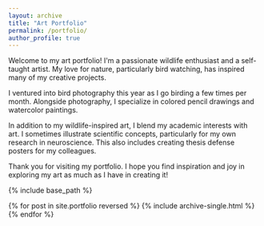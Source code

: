 ```yaml
---
layout: archive
title: "Art Portfolio"
permalink: /portfolio/
author_profile: true
---
```


Welcome to my art portfolio! I'm a passionate wildlife enthusiast and a self-taught artist. My love for nature, particularly bird watching, has inspired many of my creative projects. 

I ventured into bird photography this year as I go birding a few times per month. Alongside photography, I specialize in colored pencil drawings and watercolor paintings.

In addition to my wildlife-inspired art, I blend my academic interests with art. I sometimes illustrate scientific concepts, particularly for my own research in neuroscience. This also includes creating thesis defense posters for my colleagues. 

Thank you for visiting my portfolio. I hope you find inspiration and joy in exploring my art as much as I have in creating it!

{% include base_path %}

{% for post in site.portfolio reversed %}
  {% include archive-single.html %}
{% endfor %}
